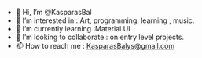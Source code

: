 - 👋 Hi, I’m @KasparasBal
- 👀 I’m interested in : Art, programming, learning , music.
- 🌱 I’m currently learning :Material UI
- 💞️ I’m looking to collaborate : on entry level projects.
- 📫 How to reach me : KasparasBalys@gmail.com

